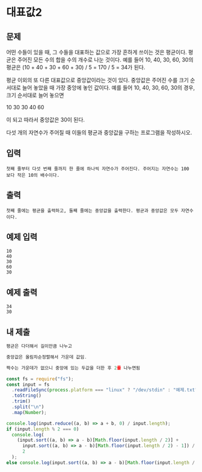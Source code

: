# 대표값2

## 문제

어떤 수들이 있을 때, 그 수들을 대표하는 값으로 가장 흔하게 쓰이는 것은 평균이다. 평균은 주어진 모든 수의 합을 수의 개수로 나눈 것이다. 예를 들어 10, 40, 30, 60, 30의 평균은 (10 + 40 + 30 + 60 + 30) / 5 = 170 / 5 = 34가 된다.

평균 이외의 또 다른 대표값으로 중앙값이라는 것이 있다. 중앙값은 주어진 수를 크기 순서대로 늘어 놓았을 때 가장 중앙에 놓인 값이다. 예를 들어 10, 40, 30, 60, 30의 경우, 크기 순서대로 늘어 놓으면

10 30 30 40 60

이 되고 따라서 중앙값은 30이 된다.

다섯 개의 자연수가 주어질 때 이들의 평균과 중앙값을 구하는 프로그램을 작성하시오.

## 입력

```
첫째 줄부터 다섯 번째 줄까지 한 줄에 하나씩 자연수가 주어진다. 주어지는 자연수는 100 보다 작은 10의 배수이다.
```

## 출력

```
첫째 줄에는 평균을 출력하고, 둘째 줄에는 중앙값을 출력한다. 평균과 중앙값은 모두 자연수이다.
```

## 예제 입력

```
10
40
30
60
30
```

## 예제 출력

```
34
30
```

## 내 제출

```js
평균은 다더해서 길이만큼 나누고

중앙값은 올림차순정렬해서 가운데 값임.

짝수는 가운데가 없으니 중앙에 있는 두값을 더한 후 2를 나누면됨

const fs = require("fs");
const input = fs
  .readFileSync(process.platform === "linux" ? "/dev/stdin" : "예제.txt")
  .toString()
  .trim()
  .split("\n")
  .map(Number);

console.log(input.reduce((a, b) => a + b, 0) / input.length);
if (input.length % 2 === 0)
  console.log(
    (input.sort((a, b) => a - b)[Math.floor(input.length / 2)] +
      input.sort((a, b) => a - b)[Math.floor(input.length / 2) - 1]) /
      2
  );
else console.log(input.sort((a, b) => a - b)[Math.floor(input.length / 2)]);
```
